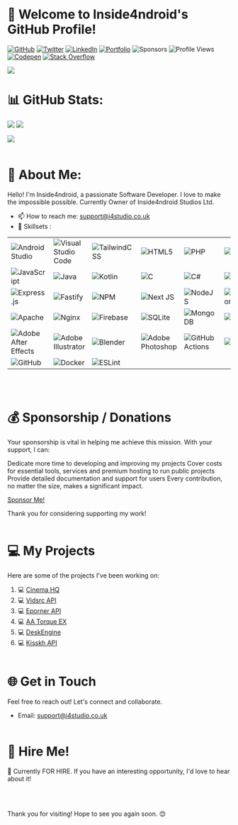  # 👋 Welcome to Inside4ndroid's GitHub Profile!

[![GitHub](https://img.shields.io/github/followers/Inside4ndroid?label=Follow&style=social)](https://github.com/Inside4ndroid)
[![Twitter](https://img.shields.io/twitter/follow/Inside_4ndroid?style=social)](https://twitter.com/Inside_4ndroid)
[![LinkedIn](https://img.shields.io/badge/LinkedIn-Connect-blue)](https://www.linkedin.com/in/robert-ward-8295782b6)
[![Portfolio](https://img.shields.io/badge/Portfolio-View%20My%20Portfolio-green)](https://portfolio.ddns.me/)
![Sponsors](https://img.shields.io/github/sponsors/Inside4ndroid)
![Profile Views](https://komarev.com/ghpvc/?username=Inside4ndroid)
[![Codepen](https://img.shields.io/badge/CodePen-open-blue?logo=codepen)](https://codepen.io/Inside4ndroid)
[![Stack Overflow](https://img.shields.io/badge/-Stackoverflow-FE7A16?logo=stack-overflow&logoColor=white)](https://stackoverflow.com/users/5578676)

![](https://quotes-github-readme.vercel.app/api?type=horizontal&theme=dark)<br>

# 📊 GitHub Stats:
![](https://github-readme-stats.vercel.app/api?username=Inside4ndroid&theme=dark&hide_border=false&include_all_commits=true&count_private=true)
![](https://github-readme-streak-stats.herokuapp.com/?user=Inside4ndroid&theme=dark&hide_border=false)

![](https://github-profile-trophy.vercel.app/?username=Inside4ndroid&theme=nord&no-frame=false&no-bg=true&column=8&margin-w=15&margin-h=15&title=-PullRequest,-Reviews)
<br><br>
# 💫 About Me:

Hello! I'm Inside4ndroid, a passionate Software Developer. I love to make the impossible possible. Currently Owner of Inside4ndroid Studios Ltd.

- 📫 How to reach me: support@i4studio.co.uk
- 🌱 Skillsets :
  
<table>
  <tr>
    <td><img src="https://img.shields.io/badge/Android%20Studio-IDE-brightgreen" alt="Android Studio"></td>
    <td><img src="https://img.shields.io/badge/Visual%20Studio%20Code-IDE-blueviolet" alt="Visual Studio Code"></td>
    <td><img src="https://img.shields.io/badge/tailwindcss-%2338B2AC.svg?style=plastic&logo=tailwind-css&logoColor=white" alt="TailwindCSS"></td>
    <td><img src="https://img.shields.io/badge/html5-%23E34F26.svg?style=plastic&logo=html5&logoColor=white" alt="HTML5"></td>
    <td><img src="https://img.shields.io/badge/php-%23777BB4.svg?style=plastic&logo=php&logoColor=white" alt="PHP"></td>
    <td><img src="https://img.shields.io/badge/python-3670A0?style=plastic&logo=python&logoColor=ffdd54" alt="Python"></td>
    <td><img src="https://img.shields.io/badge/bash_script-%23121011.svg?style=plastic&logo=gnu-bash&logoColor=white" alt="Bash Script"></td>
    <td><img src="https://img.shields.io/badge/markdown-%23000000.svg?style=plastic&logo=markdown&logoColor=white" alt="Markdown"></td>
  </tr>
  <tr>
    <td><img src="https://img.shields.io/badge/javascript-%23323330.svg?style=plastic&logo=javascript&logoColor=%23F7DF1E" alt="JavaScript"></td>
    <td><img src="https://img.shields.io/badge/java-%23ED8B00.svg?style=plastic&logo=openjdk&logoColor=white" alt="Java"></td>
    <td><img src="https://img.shields.io/badge/kotlin-%237F52FF.svg?style=plastic&logo=kotlin&logoColor=white" alt="Kotlin"></td>
    <td><img src="https://img.shields.io/badge/c-%2300599C.svg?style=plastic&logo=c&logoColor=white" alt="C"></td>
    <td><img src="https://img.shields.io/badge/c%23-%23239120.svg?style=plastic&logo=csharp&logoColor=white" alt="C#"></td>
    <td><img src="https://img.shields.io/badge/vercel-%23000000.svg?style=plastic&logo=vercel&logoColor=white" alt="Vercel"></td>
    <td><img src="https://img.shields.io/badge/firebase-%23039BE5.svg?style=plastic&logo=firebase" alt="Firebase"></td>
    <td><img src="https://img.shields.io/badge/Electron-191970?style=plastic&logo=Electron&logoColor=white" alt="Electron.js"></td>
  </tr>
  <tr>
    <td><img src="https://img.shields.io/badge/express.js-%23404d59.svg?style=plastic&logo=express&logoColor=%2361DAFB" alt="Express.js"></td>
    <td><img src="https://img.shields.io/badge/fastify-%23000000.svg?style=plastic&logo=fastify&logoColor=white" alt="Fastify"></td>
    <td><img src="https://img.shields.io/badge/NPM-%23CB3837.svg?style=plastic&logo=npm&logoColor=white" alt="NPM"></td>
    <td><img src="https://img.shields.io/badge/Next-black?style=plastic&logo=next.js&logoColor=white" alt="Next JS"></td>
    <td><img src="https://img.shields.io/badge/node.js-6DA55F?style=plastic&logo=node.js&logoColor=white" alt="NodeJS"></td>
    <td><img src="https://img.shields.io/badge/NODEMON-%23323330.svg?style=plastic&logo=nodemon&logoColor=%BBDEAD" alt="Nodemon"></td>
    <td><img src="https://img.shields.io/badge/react-%2320232a.svg?style=plastic&logo=react&logoColor=%2361DAFB" alt="React"></td>
    <td><img src="https://img.shields.io/badge/react_native-%2320232a.svg?style=plastic&logo=react&logoColor=%2361DAFB" alt="React Native"></td>
  </tr>
  <tr>
    <td><img src="https://img.shields.io/badge/apache-%23D42029.svg?style=plastic&logo=apache&logoColor=white" alt="Apache"></td>
    <td><img src="https://img.shields.io/badge/nginx-%23009639.svg?style=plastic&logo=nginx&logoColor=white" alt="Nginx"></td>
    <td><img src="https://img.shields.io/badge/firebase-a08021?style=plastic&logo=firebase&logoColor=ffcd34" alt="Firebase"></td>
    <td><img src="https://img.shields.io/badge/sqlite-%2307405e.svg?style=plastic&logo=sqlite&logoColor=white" alt="SQLite"></td>
    <td><img src="https://img.shields.io/badge/MongoDB-%234ea94b.svg?style=plastic&logo=mongodb&logoColor=white" alt="MongoDB"></td>
    <td><img src="https://img.shields.io/badge/mysql-4479A1.svg?style=plastic&logo=mysql&logoColor=white" alt="MySQL"></td>
    <td><img src="https://img.shields.io/badge/MariaDB-003545?style=plastic&logo=mariadb&logoColor=white" alt="MariaDB"></td>
    <td><img src="https://img.shields.io/badge/adobe-%23FF0000.svg?style=plastic&logo=adobe&logoColor=white" alt="Adobe"></td>
  </tr>
  <tr>
    <td><img src="https://img.shields.io/badge/Adobe%20After%20Effects-9999FF.svg?style=plastic&logo=Adobe%20After%20Effects&logoColor=white" alt="Adobe After Effects"></td>
    <td><img src="https://img.shields.io/badge/adobe%20illustrator-%23FF9A00.svg?style=plastic&logo=adobe%20illustrator&logoColor=white" alt="Adobe Illustrator"></td>
    <td><img src="https://img.shields.io/badge/blender-%23F5792A.svg?style=plastic&logo=blender&logoColor=white" alt="Blender"></td>
    <td><img src="https://img.shields.io/badge/adobe%20photoshop-%2331A8FF.svg?style=plastic&logo=adobe%20photoshop&logoColor=white" alt="Adobe Photoshop"></td>
    <td><img src="https://img.shields.io/badge/github%20actions-%232671E5.svg?style=plastic&logo=githubactions&logoColor=white" alt="GitHub Actions"></td>
    <td><img src="https://img.shields.io/badge/git-%23F05033.svg?style=plastic&logo=git&logoColor=white" alt="Git"></td>
    <td><img src="https://img.shields.io/badge/bitbucket-%230047B3.svg?style=plastic&logo=bitbucket&logoColor=white" alt="Bitbucket"></td>
    <td><img src="https://img.shields.io/badge/gitlab-%23181717.svg?style=plastic&logo=gitlab&logoColor=white" alt="GitLab"></td>
  </tr>
  <tr>
    <td><img src="https://img.shields.io/badge/github-%23121011.svg?style=plastic&logo=github&logoColor=white" alt="GitHub"></td>
    <td><img src="https://img.shields.io/badge/docker-%230db7ed.svg?style=plastic&logo=docker&logoColor=white" alt="Docker"></td>
    <td><img src="https://img.shields.io/badge/ESLint-4B3263?style=plastic&logo=eslint&logoColor=white" alt="ESLint"></td>
    <td></td>
  </tr>
</table>
<br><br>

# 💰 Sponsorship / Donations

Your sponsorship is vital in helping me achieve this mission. With your support, I can:

Dedicate more time to developing and improving my projects
Cover costs for essential tools, services and premium hosting to run public projects
Provide detailed documentation and support for users
Every contribution, no matter the size, makes a significant impact.

[Sponsor Me!](https://github.com/sponsors/Inside4ndroid)

Thank you for considering supporting my work!
<br><br>
# 💻 My Projects

Here are some of the projects I've been working on:

1. 💻 [Cinema HQ](https://www.cinemahq.app/)
2. 💻 [Vidsrc API](https://github.com/Inside4ndroid/vidsrc-api-js)
3. 💻 [Eporner API](https://github.com/Inside4ndroid/eporner-api-js)
4. 💻 [AA Torque EX](https://github.com/Inside4ndroid/aa-torque-ex)
5. 💻 [DeskEngine](https://github.com/Inside4ndroid/DeskEngine)
6. 💻 [Kisskh API](https://github.com/Inside4ndroid/Unofficial-Kisskh-API)
<br><br>
# 🌐 Get in Touch

Feel free to reach out! Let's connect and collaborate.

- Email: support@i4studio.co.uk
<br><br>
# 💼 Hire Me!

👀 Currently FOR HIRE. If you have an interesting opportunity, I'd love to hear about it!

<br><br>

Thank you for visiting! Hope to see you again soon. 😊
